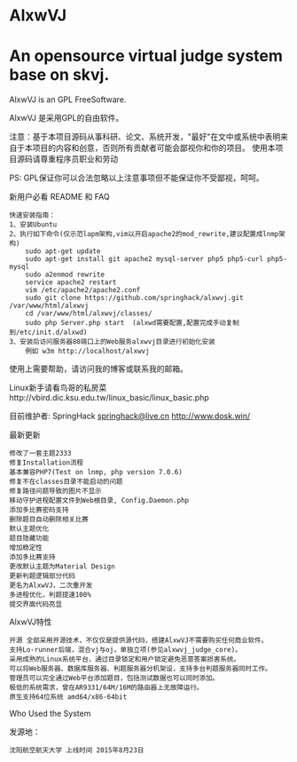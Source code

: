 # AlxwVJ
An opensource virtual judge system base on skvj.
======

AlxwVJ is an GPL FreeSoftware.

AlxwVJ 是采用GPL的自由软件。


注意：基于本项目源码从事科研、论文、系统开发，"最好"在文中或系统中表明来自于本项目的内容和创意，否则所有贡献者可能会鄙视你和你的项目。
使用本项目源码请尊重程序员职业和劳动

PS: GPL保证你可以合法忽略以上注意事项但不能保证你不受鄙视，呵呵。

新用户必看 README 和 FAQ

    快速安装指南：
    1、安装Ubuntu
    2、执行如下命令(仅示范lapm架构,vim以开启apache2的mod_rewrite,建议配置成lnmp架构)
        sudo apt-get update
        sudo apt-get install git apache2 mysql-server php5 php5-curl php5-mysql
        sudo a2enmod rewrite
        service apache2 restart
		vim /etc/apache2/apache2.conf
        sudo git clone https://github.com/springhack/alxwvj.git /var/www/html/alxwvj
        cd /var/www/html/alxwvj/classes/
		sudo php Server.php start  (alxwd需要配置,配置完成手动复制到/etc/init.d/alxwd)
    3、安装后访问服务器80端口上的Web服务alxwvj目录进行初始化安装
        例如 w3m http://localhost/alxwvj
        
使用上需要帮助，请访问我的博客或联系我的邮箱。

Linux新手请看鸟哥的私房菜http://vbird.dic.ksu.edu.tw/linux_basic/linux_basic.php

目前维护者:	SpringHack	springhack@live.cn	http://www.dosk.win/

最新更新

    修改了一套主题2333
    修复Installation流程
	基本兼容PHP7(Test on lnmp, php version 7.0.6)
    修复不在classes目录不能启动的问题
    修复路径问题导致的图片不显示
    移动守护进程配置文件到Web根目录, Config.Daemon.php
    添加多比赛密码支持
    删除题目自动删除相关比赛
    默认主题优化
    题目隐藏功能
    增加稳定性
    添加多比赛支持
    更改默认主题为Material Design
    更新判题逻辑部分代码
    更名为AlxwVJ，二次重开发
    多进程优化，判题提速100%
    提交界面代码亮显

AlxwVJ特性

    开源 全部采用开源技术，不仅仅是提供源代码，搭建AlxwVJ不需要购买任何商业软件。
    支持Lo-runner后端，混合vj与oj，单独立项(参见alxwvj_judge_core)。
    采用成熟的Linux系统平台，通过目录锁定和用户锁定避免恶意答案损害系统。
    可以将Web服务器、数据库服务器、判题服务器分机架设，支持多台判题服务器同时工作。
    管理员可以完全通过Web平台添加题目，包括测试数据也可以同时添加。
    极低的系统需求，曾在AR9331/64M/16M的路由器上无故障运行。
    原生支持64位系统 amd64/x86-64bit

Who Used the System

发源地：

    沈阳航空航天大学 上线时间 2015年8月23日

